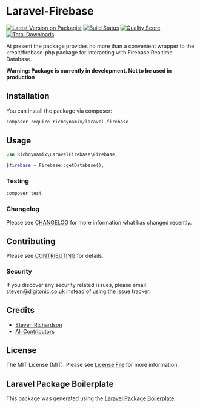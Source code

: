 # Laravel-Firebase

[![Latest Version on Packagist](https://img.shields.io/packagist/v/richdynamix/laravel-firebase.svg?style=flat-square)](https://packagist.org/packages/richdynamix/laravel-firebase)
[![Build Status](https://img.shields.io/travis/richdynamix/laravel-firebase/master.svg?style=flat-square)](https://travis-ci.org/richdynamix/laravel-firebase)
[![Quality Score](https://img.shields.io/scrutinizer/g/richdynamix/laravel-firebase.svg?style=flat-square)](https://scrutinizer-ci.com/g/richdynamix/laravel-firebase)
[![Total Downloads](https://img.shields.io/packagist/dt/richdynamix/laravel-firebase.svg?style=flat-square)](https://packagist.org/packages/richdynamix/laravel-firebase)

At present the package provides no more than a convenient wrapper to the kreait/firebase-php package for interacting with Firebase Realtime Database.

**Warning: Package is currently in development. Not to be used in production**

## Installation

You can install the package via composer:

```bash
composer require richdynamix/laravel-firebase
```

## Usage

``` php
use Richdynamix\LaravelFirebase\Firebase;

$firebase = Firebase::getDatabase();

```

### Testing

``` bash
composer test
```

### Changelog

Please see [CHANGELOG](CHANGELOG.md) for more information what has changed recently.

## Contributing

Please see [CONTRIBUTING](CONTRIBUTING.md) for details.

### Security

If you discover any security related issues, please email steven@digitonic.co.uk instead of using the issue tracker.

## Credits

- [Steven Richardson](https://github.com/richdynamix)
- [All Contributors](../../contributors)

## License

The MIT License (MIT). Please see [License File](LICENSE.md) for more information.

## Laravel Package Boilerplate

This package was generated using the [Laravel Package Boilerplate](https://laravelpackageboilerplate.com).
